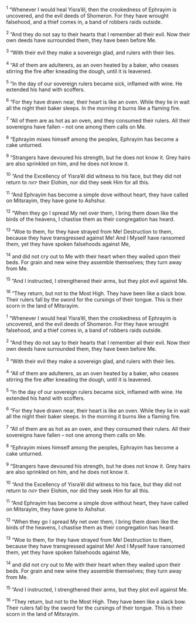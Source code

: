 <sup>1</sup> “Whenever I would heal Yisra’ĕl, then the crookedness of Ephrayim is uncovered, and the evil deeds of Shomeron. For they have wrought falsehood, and a thief comes in, a band of robbers raids outside.

<sup>2</sup> “And they do not say to their hearts that I remember all their evil. Now their own deeds have surrounded them, they have been before Me.

<sup>3</sup> “With their evil they make a sovereign glad, and rulers with their lies.

<sup>4</sup> “All of them are adulterers, as an oven heated by a baker, who ceases stirring the fire after kneading the dough, until it is leavened.

<sup>5</sup> “In the day of our sovereign rulers became sick, inflamed with wine. He extended his hand with scoffers.

<sup>6</sup> “For they have drawn near, their heart is like an oven. While they lie in wait all the night their baker sleeps. In the morning it burns like a flaming fire.

<sup>7</sup> “All of them are as hot as an oven, and they consumed their rulers. All their sovereigns have fallen – not one among them calls on Me.

<sup>8</sup> “Ephrayim mixes himself among the peoples, Ephrayim has become a cake unturned.

<sup>9</sup> “Strangers have devoured his strength, but he does not know it. Grey hairs are also sprinkled on him, and he does not know it.

<sup>10</sup> “And the Excellency of Yisra’ĕl did witness to his face, but they did not return to יהוה their Elohim, nor did they seek Him for all this.

<sup>11</sup> “And Ephrayim has become a simple dove without heart, they have called on Mitsrayim, they have gone to Ashshur.

<sup>12</sup> “When they go I spread My net over them, I bring them down like the birds of the heavens, I chastise them as their congregation has heard.

<sup>13</sup> “Woe to them, for they have strayed from Me! Destruction to them, because they have transgressed against Me! And I Myself have ransomed them, yet they have spoken falsehoods against Me,

<sup>14</sup> and did not cry out to Me with their heart when they wailed upon their beds. For grain and new wine they assemble themselves; they turn away from Me.

<sup>15</sup> “And I instructed, I strengthened their arms, but they plot evil against Me.

<sup>16</sup> “They return, but not to the Most High. They have been like a slack bow. Their rulers fall by the sword for the cursings of their tongue. This is their scorn in the land of Mitsrayim.

<sup>1</sup> “Whenever I would heal Yisra’ĕl, then the crookedness of Ephrayim is uncovered, and the evil deeds of Shomeron. For they have wrought falsehood, and a thief comes in, a band of robbers raids outside.

<sup>2</sup> “And they do not say to their hearts that I remember all their evil. Now their own deeds have surrounded them, they have been before Me.

<sup>3</sup> “With their evil they make a sovereign glad, and rulers with their lies.

<sup>4</sup> “All of them are adulterers, as an oven heated by a baker, who ceases stirring the fire after kneading the dough, until it is leavened.

<sup>5</sup> “In the day of our sovereign rulers became sick, inflamed with wine. He extended his hand with scoffers.

<sup>6</sup> “For they have drawn near, their heart is like an oven. While they lie in wait all the night their baker sleeps. In the morning it burns like a flaming fire.

<sup>7</sup> “All of them are as hot as an oven, and they consumed their rulers. All their sovereigns have fallen – not one among them calls on Me.

<sup>8</sup> “Ephrayim mixes himself among the peoples, Ephrayim has become a cake unturned.

<sup>9</sup> “Strangers have devoured his strength, but he does not know it. Grey hairs are also sprinkled on him, and he does not know it.

<sup>10</sup> “And the Excellency of Yisra’ĕl did witness to his face, but they did not return to יהוה their Elohim, nor did they seek Him for all this.

<sup>11</sup> “And Ephrayim has become a simple dove without heart, they have called on Mitsrayim, they have gone to Ashshur.

<sup>12</sup> “When they go I spread My net over them, I bring them down like the birds of the heavens, I chastise them as their congregation has heard.

<sup>13</sup> “Woe to them, for they have strayed from Me! Destruction to them, because they have transgressed against Me! And I Myself have ransomed them, yet they have spoken falsehoods against Me,

<sup>14</sup> and did not cry out to Me with their heart when they wailed upon their beds. For grain and new wine they assemble themselves; they turn away from Me.

<sup>15</sup> “And I instructed, I strengthened their arms, but they plot evil against Me.

<sup>16</sup> “They return, but not to the Most High. They have been like a slack bow. Their rulers fall by the sword for the cursings of their tongue. This is their scorn in the land of Mitsrayim.

